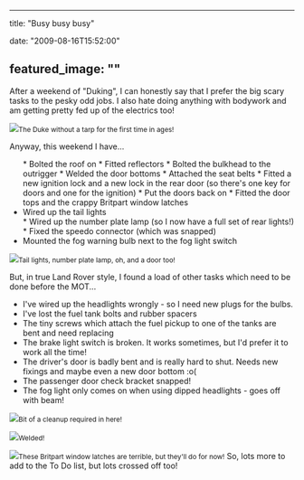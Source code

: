 
---
title: "Busy busy busy"

date: "2009-08-16T15:52:00"

featured_image: ""
---


After a weekend of "Duking", I can honestly say that I prefer the big scary tasks to the pesky odd jobs.  I also hate doing anything with bodywork and am getting pretty fed up of the electrics too!

<a href="http://danandtheduke.co.uk/uploaded_images/IMG_0916-700665.JPG"><img src="http://danandtheduke.co.uk/uploaded_images/IMG_0916-700622.JPG"/></a><span style="font-size:85%;">The Duke without a tarp for the first time in ages!</span>

Anyway, this weekend I have...
<ul>* Bolted the roof on
* Fitted reflectors
* Bolted the bulkhead to the outrigger
* Welded the door bottoms
* Attached the seat belts
* Fitted a new ignition lock and a new lock in the rear door (so there's one key for doors and one for the ignition)
* Put the doors back on
* Fitted the door tops and the crappy Britpart window latches
<li>Wired up the tail lights
</li>* Wired up the number plate lamp (so I now have a full set of rear lights!)
* Fixed the speedo connector (which was snapped)
<li>Mounted the fog warning bulb next to the fog light switch
</li></ul><a href="http://danandtheduke.co.uk/uploaded_images/IMG_0905-790670.JPG"><img src="http://danandtheduke.co.uk/uploaded_images/IMG_0905-790630.JPG"/></a><span style="font-size:85%;">Tail lights, number plate lamp, oh, and a door too!</span>

But, in true Land Rover style, I found a load of other tasks which need to be done before the MOT...
* I've wired up the headlights wrongly - so I need new plugs for the bulbs.
* I've lost the fuel tank bolts and rubber spacers
* The tiny screws which attach the fuel pickup to one of the tanks are bent and need replacing
* The brake light switch is broken.  It works sometimes, but I'd prefer it to work all the time!
* The driver's door is badly bent and is really hard to shut.  Needs new fixings and maybe even a new door bottom :o(
* The passenger door check bracket snapped!
* The fog light only comes on when using dipped headlights - goes off with beam!

<a href="http://danandtheduke.co.uk/uploaded_images/IMG_0909-732214.JPG"><img src="http://danandtheduke.co.uk/uploaded_images/IMG_0909-732208.JPG"/></a><span style="font-size:85%;">Bit of a cleanup required in here!</span>

<a href="http://danandtheduke.co.uk/uploaded_images/IMG_0913-732188.JPG"><img src="http://danandtheduke.co.uk/uploaded_images/IMG_0913-732181.JPG"/></a><span style="font-size:85%;">Welded!</span>

<a href="http://danandtheduke.co.uk/uploaded_images/IMG_0915-700687.JPG"><img src="http://danandtheduke.co.uk/uploaded_images/IMG_0915-700684.JPG"/></a><span style="font-size:85%;">These Britpart window latches are terrible, but they'll do for now!</span>
<span style="font-size:100%;">
So, lots more to add to the To Do list, but lots crossed off too!

</span>